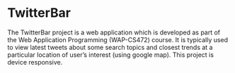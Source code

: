 # TwitterBar
The TwitterBar project is a web application which is developed as part of the Web Application Programming (WAP-CS472) course. It is typically used to view latest tweets about some search topics and closest trends at a particular location of user’s interest (using google map). This project is device responsive.
